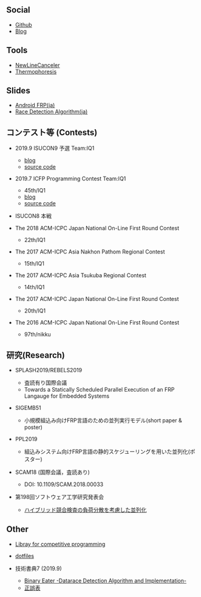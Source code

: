 ## Social

<!-- - [Twitter](https://twitter.com/chakku_000) -->
- [Github](https://github.com/chakku000)
- [Blog](http://chakku.hatenablog.com/)

## Tools

- [NewLineCanceler](/tools/NewLineCanceler/)
- [Thermophoresis](/tools/Thermophoresis/)

## Slides

- [Android FRP(ja)](/slide/Android-FRP.pdf)
- [Race Detection Algorithm(ja)](/slide/race-detection-algorithm.pdf)

## コンテスト等 (Contests)

- 2019.9 ISUCON9 予選 Team:IQ1
    - [blog](https://chakku.hatenablog.com/entry/2019/09/20/023846)
    - [source code](https://github.com/chakku000/isucon9-qual)

- 2019.7 ICFP Programming Contest Team:IQ1
    - 45th/IQ1
    - [blog](https://chakku.hatenablog.com/entry/2019/06/24/202225)
    - [source code](https://github.com/chakku000/ICFPC2019)

- ISUCON8 本戦

- The 2018 ACM-ICPC Japan National On-Line First Round Contest
    - 22th/IQ1
- The 2017 ACM-ICPC Asia Nakhon Pathom Regional Contest
    - 15th/IQ1
- The 2017 ACM-ICPC Asia Tsukuba Regional Contest
    - 14th/IQ1
- The 2017 ACM-ICPC Japan National On-Line First Round Contest
    - 20th/IQ1
- The 2016 ACM-ICPC Japan National On-Line First Round Contest
    - 97th/nikku

## 研究(Research)

- SPLASH2019/REBELS2019
    - 査読有り国際会議
    - Towards a Statically Scheduled Parallel Execution of an FRP Langauge for Embedded Systems

- SIGEMB51
    - 小規模組込み向けFRP言語のための並列実行モデル(short paper & poster)

- PPL2019
    - 組込みシステム向けFRP言語の静的スケジューリングを用いた並列化(ポスター)

- SCAM18 (国際会議，査読あり)
    - DOI: 10.1109/SCAM.2018.00033 

- 第198回ソフトウェア工学研究発表会
    - [ハイブリッド競合検査の負荷分散を考慮した並列化](https://ipsj.ixsq.nii.ac.jp/ej/index.php?active_action=repository_view_main_item_detail&page_id=13&block_id=8&item_id=186618&item_no=1)

## Other

- [Libray for competitive programming](https://github.com/chakku000/ProgramingContest/tree/master/library)  

- [dotfiles](https://github.com/chakku000/dotfiles)

- 技術書典7 (2019.9)
	- [Binary Eater -Datarace Detection Algorithm and Implementation-](https://booth.pm/ja/items/1573281)
	- [正誤表](/tech-book/eratta.html)
